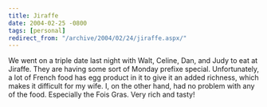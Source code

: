 ```yaml
---
title: Jiraffe
date: 2004-02-25 -0800
tags: [personal]
redirect_from: "/archive/2004/02/24/jiraffe.aspx/"
---
```


We went on a triple date last night with Walt, Celine, Dan, and Judy to
eat at Jiraffe. They are having some sort of Monday prefixe special.
Unfortunately, a lot of French food has egg product in it to give it an
added richness, which makes it difficult for my wife. I, on the other
hand, had no problem with any of the food. Especially the Fois Gras.
Very rich and tasty!

